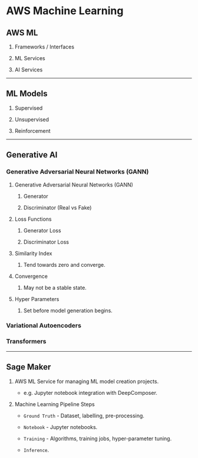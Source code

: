 # AWS Machine Learning

## AWS ML

1. Frameworks / Interfaces

2. ML Services

3. AI Services

---

## ML Models

1. Supervised

2. Unsupervised

3. Reinforcement

---

## Generative AI

### Generative Adversarial Neural Networks (GANN)

1. Generative Adversarial Neural Networks (GANN)

    1. Generator

    2. Discriminator (Real vs Fake)

2. Loss Functions

    1. Generator Loss

    2. Discriminator Loss

3. Similarity Index

    1. Tend towards zero and converge.

4. Convergence

    1. May not be a stable state.

5. Hyper Parameters

    1. Set before model generation begins.


### Variational Autoencoders


### Transformers

---

## Sage Maker

1. AWS ML Service for managing ML model creation projects.

    * e.g. Jupyter notebook integration with DeepComposer.

2. Machine Learning Pipeline Steps

    * `Ground Truth` - Dataset, labelling, pre-processing.

    * `Notebook` - Jupyter notebooks.

    * `Training` - Algorithms, training jobs, hyper-parameter tuning.

    * `Inference`.


